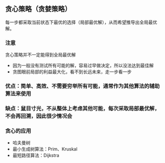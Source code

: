 ## 贪心策略（贪婪策略）

每一步都采取当前状态下最优的选择（局部最优解），从而希望推导出全局最优解。

### 注意
贪心策略并不一定能得到全局最优解
- 因为一般没有测试所有可能的解，容易过早做决定，所以没法达到最佳解
- 贪图眼前局部的利益最大化，看不到长远未来，走一步看一步

### 优点：简单、高效、不需要穷举所有可能，通常作为其他算法的辅助算法来使用

### 缺点：鼠目寸光，不从整体上考虑其他可能，每次采取局部最优解，不会再回溯，因此很少情况会

### 贪心的应用
- 哈夫曼树
- 最小生成树算法：Prim、Kruskal
- 最短路径算法：Dijkstra